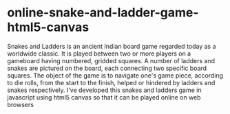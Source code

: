 online-snake-and-ladder-game-html5-canvas
=========================================

Snakes and Ladders is an ancient Indian board game regarded today as a worldwide classic. It is played between two or more players on a gameboard having numbered, gridded squares. A number of ladders and snakes are pictured on the board, each connecting two specific board squares. The object of the game is to navigate one's game piece, according to die rolls, from the start to the finish, helped or hindered by ladders and snakes respectively. I've developed this snakes and ladders game in javascript using html5 canvas so that it can be played online on web browsers
